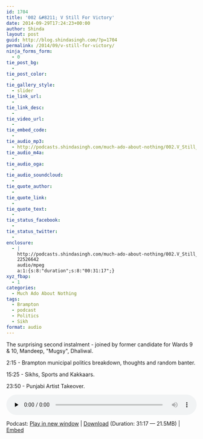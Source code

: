 ```yaml
---
id: 1704
title: '002 &#8211; V Still For Victory'
date: 2014-09-29T17:24:23+00:00
author: Shinda
layout: post
guid: http://blog.shindasingh.com/?p=1704
permalink: /2014/09/v-still-for-victory/
ninja_forms_form:
  - 0
tie_post_bg:
  - 
tie_post_color:
  - 
tie_gallery_style:
  - slider
tie_link_url:
  - 
tie_link_desc:
  - 
tie_video_url:
  - 
tie_embed_code:
  - 
tie_audio_mp3:
  - http://podcasts.shindasingh.com/much-ado-about-nothing/002.V_Still_For_Victory.mp3
tie_audio_m4a:
  - 
tie_audio_oga:
  - 
tie_audio_soundcloud:
  - 
tie_quote_author:
  - 
tie_quote_link:
  - 
tie_quote_text:
  - 
tie_status_facebook:
  - 
tie_status_twitter:
  - 
enclosure:
  - |
    http://podcasts.shindasingh.com/much-ado-about-nothing/002.V_Still_For_Victory.mp3
    22526642
    audio/mpeg
    a:1:{s:8:"duration";s:8:"00:31:17";}
xyz_fbap:
  - 1
categories:
  - Much Ado About Nothing
tags:
  - Brampton
  - podcast
  - Politics
  - Sikh
format: audio
---
```

The surprising second instalment - joined by former candidate for Wards 9 & 10, Mandeep, "Mugsy", Dhaliwal.

2:15 - Brampton municipal politics breakdown, thoughts and random banter.

15:25 - Sikhs, Sports and Kakkaars.

23:50 - Punjabi Artist Takeover.

<div class="powerpress_player" id="powerpress_player_5632">
  <audio class="wp-audio-shortcode" id="audio-1704-4" preload="none" style="width: 100%;" controls="controls"><source type="audio/mpeg" src="http://podcasts.shindasingh.com/much-ado-about-nothing/002.V_Still_For_Victory.mp3?_=4" /></audio>
</div>

<p class="powerpress_links powerpress_links_mp3">
  Podcast: <a href="http://podcasts.shindasingh.com/much-ado-about-nothing/002.V_Still_For_Victory.mp3" class="powerpress_link_pinw" target="_blank" title="Play in new window" onclick="return powerpress_pinw('http://blog.shindasingh.com/?powerpress_pinw=1704-podcast');" rel="nofollow">Play in new window</a> | <a href="http://podcasts.shindasingh.com/much-ado-about-nothing/002.V_Still_For_Victory.mp3" class="powerpress_link_d" title="Download" rel="nofollow" download="002.V_Still_For_Victory.mp3">Download</a> (Duration: 31:17 &#8212; 21.5MB) | <a href="#" class="powerpress_link_e" title="Embed" onclick="return powerpress_show_embed('1704-podcast');" rel="nofollow">Embed</a>
</p>

<p class="powerpress_embed_box" id="powerpress_embed_1704-podcast" style="display: none;">
  <input id="powerpress_embed_1704-podcast_t" type="text" value="<iframe width=&quot;320&quot; height=&quot;30&quot; src=&quot;http://blog.shindasingh.com/?powerpress_embed=1704-podcast&amp;powerpress_player=mediaelement-audio&quot; frameborder=&quot;0&quot; scrolling=&quot;no&quot;></iframe>" onclick="javascript: this.select();" onfocus="javascript: this.select();" style="width: 70%;" readOnly />
</p>

<!--powerpress_player-->